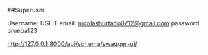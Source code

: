 ##Superuser

Username: USEIT
email: nicolashurtado0712@gmail.com
password: prueba123


http://127.0.0.1:8000/api/schema/swagger-ui/
